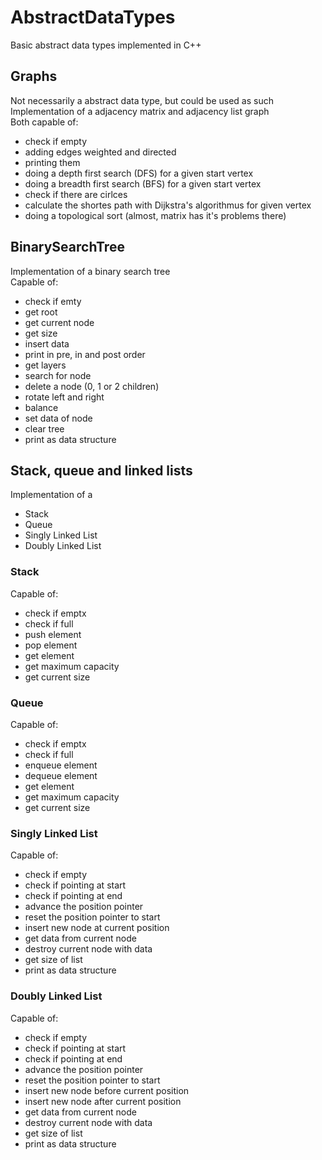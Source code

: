 # AbstractDataTypes
Basic abstract data types implemented in C++

## Graphs
Not necessarily a abstract data type, but could be used as such  
Implementation of a adjacency matrix and adjacency list graph  
Both capable of:
* check if empty
* adding edges weighted and directed
* printing them
* doing a depth first search (DFS) for a given start vertex
* doing a breadth first search (BFS) for a given start vertex
* check if there are cirlces
* calculate the shortes path with Dijkstra's algorithmus for given vertex
* doing a topological sort (almost, matrix has it's problems there)

## BinarySearchTree
Implementation of a binary search tree  
Capable of:
* check if emty
* get root
* get current node
* get size
* insert data
* print in pre, in and post order
* get layers
* search for node
* delete a node (0, 1 or 2 children)
* rotate left and right
* balance
* set data of node
* clear tree
* print as data structure

## Stack, queue and linked lists
Implementation of a
* Stack
* Queue
* Singly Linked List
* Doubly Linked List

### Stack
Capable of:
* check if emptx
* check if full
* push element
* pop element
* get element
* get maximum capacity 
* get current size

### Queue
Capable of:
* check if emptx
* check if full
* enqueue element
* dequeue element
* get element
* get maximum capacity 
* get current size

### Singly Linked List 
Capable of:
* check if empty
* check if pointing at start
* check if pointing at end
* advance the position pointer
* reset the position pointer to start
* insert new node at current position
* get data from current node
* destroy current node with data
* get size of list
* print as data structure

### Doubly Linked List 
Capable of:
* check if empty
* check if pointing at start
* check if pointing at end
* advance the position pointer
* reset the position pointer to start
* insert new node before current position
* insert new node after current position
* get data from current node
* destroy current node with data
* get size of list
* print as data structure
